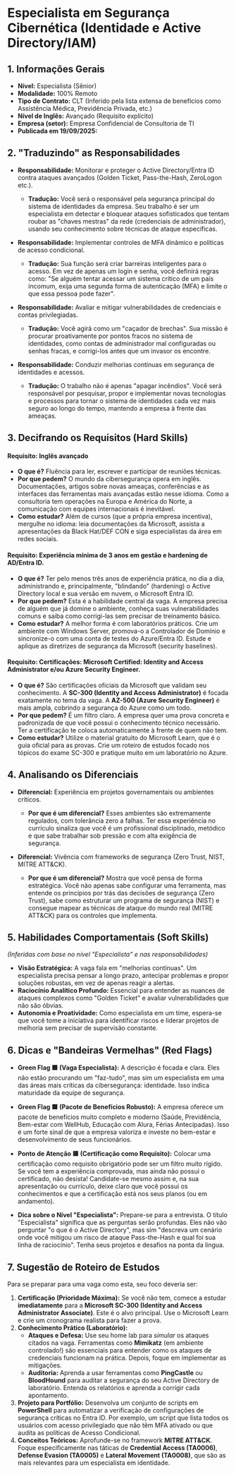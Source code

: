 # Especialista em Segurança Cibernética (Identidade e Active Directory/IAM)

## 1. Informações Gerais
* **Nível:** Especialista (Sênior)
* **Modalidade:** 100% Remoto
* **Tipo de Contrato:** CLT (Inferido pela lista extensa de benefícios como Assistência Médica, Previdência Privada, etc.)
* **Nível de Inglês:** Avançado (Requisito explícito)
* **Empresa (setor):** Empresa Confidencial de Consultoria de TI
* **Publicada em 19/09/2025:**

## 2. "Traduzindo" as Responsabilidades

* **Responsabilidade:** Monitorar e proteger o Active Directory/Entra ID contra ataques avançados (Golden Ticket, Pass-the-Hash, ZeroLogon etc.).
    * **Tradução:** Você será o responsável pela segurança principal do sistema de identidades da empresa. Seu trabalho é ser um especialista em detectar e bloquear ataques sofisticados que tentam roubar as "chaves mestras" da rede (credenciais de administrador), usando seu conhecimento sobre técnicas de ataque específicas.

* **Responsabilidade:** Implementar controles de MFA dinâmico e políticas de acesso condicional.
    * **Tradução:** Sua função será criar barreiras inteligentes para o acesso. Em vez de apenas um login e senha, você definirá regras como: "Se alguém tentar acessar um sistema crítico de um país incomum, exija uma segunda forma de autenticação (MFA) e limite o que essa pessoa pode fazer".

* **Responsabilidade:** Avaliar e mitigar vulnerabilidades de credenciais e contas privilegiadas.
    * **Tradução:** Você agirá como um "caçador de brechas". Sua missão é procurar proativamente por pontos fracos no sistema de identidades, como contas de administrador mal configuradas ou senhas fracas, e corrigi-los antes que um invasor os encontre.

* **Responsabilidade:** Conduzir melhorias contínuas em segurança de identidades e acessos.
    * **Tradução:** O trabalho não é apenas "apagar incêndios". Você será responsável por pesquisar, propor e implementar novas tecnologias e processos para tornar o sistema de identidades cada vez mais seguro ao longo do tempo, mantendo a empresa à frente das ameaças.

## 3. Decifrando os Requisitos (Hard Skills)

#### Requisito: Inglês avançado
* **O que é?** Fluência para ler, escrever e participar de reuniões técnicas.
* **Por que pedem?** O mundo da cibersegurança opera em inglês. Documentações, artigos sobre novas ameaças, conferências e as interfaces das ferramentas mais avançadas estão nesse idioma. Como a consultoria tem operações na Europa e América do Norte, a comunicação com equipes internacionais é inevitável.
* **Como estudar?** Além de cursos (que a própria empresa incentiva), mergulhe no idioma: leia documentações da Microsoft, assista a apresentações da Black Hat/DEF CON e siga especialistas da área em redes sociais.

#### Requisito: Experiência mínima de 3 anos em gestão e hardening de AD/Entra ID.
* **O que é?** Ter pelo menos três anos de experiência prática, no dia a dia, administrando e, principalmente, "blindando" (hardening) o Active Directory local e sua versão em nuvem, o Microsoft Entra ID.
* **Por que pedem?** Esta é a habilidade central da vaga. A empresa precisa de alguém que já domine o ambiente, conheça suas vulnerabilidades comuns e saiba como corrigi-las sem precisar de treinamento básico.
* **Como estudar?** A melhor forma é com laboratórios práticos. Crie um ambiente com Windows Server, promova-o a Controlador de Domínio e sincronize-o com uma conta de testes do Azure/Entra ID. Estude e aplique as diretrizes de segurança da Microsoft (security baselines).

#### Requisito: Certificações: Microsoft Certified: Identity and Access Administrator e/ou Azure Security Engineer.
* **O que é?** São certificações oficiais da Microsoft que validam seu conhecimento. A **SC-300 (Identity and Access Administrator)** é focada exatamente no tema da vaga. A **AZ-500 (Azure Security Engineer)** é mais ampla, cobrindo a segurança do Azure como um todo.
* **Por que pedem?** É um filtro claro. A empresa quer uma prova concreta e padronizada de que você possui o conhecimento técnico necessário. Ter a certificação te coloca automaticamente à frente de quem não tem.
* **Como estudar?** Utilize o material gratuito do Microsoft Learn, que é o guia oficial para as provas. Crie um roteiro de estudos focado nos tópicos do exame SC-300 e pratique muito em um laboratório no Azure.

## 4. Analisando os Diferenciais

* **Diferencial:** Experiência em projetos governamentais ou ambientes críticos.
    * **Por que é um diferencial?** Esses ambientes são extremamente regulados, com tolerância zero a falhas. Ter essa experiência no currículo sinaliza que você é um profissional disciplinado, metódico e que sabe trabalhar sob pressão e com alta exigência de segurança.

* **Diferencial:** Vivência com frameworks de segurança (Zero Trust, NIST, MITRE ATT&CK).
    * **Por que é um diferencial?** Mostra que você pensa de forma estratégica. Você não apenas sabe configurar uma ferramenta, mas entende os princípios por trás das decisões de segurança (Zero Trust), sabe como estruturar um programa de segurança (NIST) e consegue mapear as técnicas de ataque do mundo real (MITRE ATT&CK) para os controles que implementa.

## 5. Habilidades Comportamentais (Soft Skills)
*(Inferidas com base no nível "Especialista" e nas responsabilidades)*

* **Visão Estratégica:** A vaga fala em "melhorias contínuas". Um especialista precisa pensar a longo prazo, antecipar problemas e propor soluções robustas, em vez de apenas reagir a alertas.
* **Raciocínio Analítico Profundo:** Essencial para entender as nuances de ataques complexos como "Golden Ticket" e avaliar vulnerabilidades que não são óbvias.
* **Autonomia e Proatividade:** Como especialista em um time, espera-se que você tome a iniciativa para identificar riscos e liderar projetos de melhoria sem precisar de supervisão constante.

## 6. Dicas e "Bandeiras Vermelhas" (Red Flags)


* **Green Flag 🟩 (Vaga Especialista):** A descrição é focada e clara. Eles não estão procurando um "faz-tudo", mas sim um especialista em uma das áreas mais críticas da cibersegurança: identidade. Isso indica maturidade da equipe de segurança.

* **Green Flag 🟩 (Pacote de Benefícios Robusto):** A empresa oferece um pacote de benefícios muito completo e moderno (Saúde, Previdência, Bem-estar com WellHub, Educação com Alura, Férias Antecipadas). Isso é um forte sinal de que a empresa valoriza e investe no bem-estar e desenvolvimento de seus funcionários.

* **Ponto de Atenção 🟨 (Certificação como Requisito):** Colocar uma certificação como requisito obrigatório pode ser um filtro muito rígido. Se você tem a experiência comprovada, mas ainda não possui o certificado, não desista! Candidate-se mesmo assim e, na sua apresentação ou currículo, deixe claro que você possui os conhecimentos e que a certificação está nos seus planos (ou em andamento).

* **Dica sobre o Nível "Especialista":** Prepare-se para a entrevista. O título "Especialista" significa que as perguntas serão profundas. Eles não vão perguntar "o que é o Active Directory", mas sim "descreva um cenário onde você mitigou um risco de ataque Pass-the-Hash e qual foi sua linha de raciocínio". Tenha seus projetos e desafios na ponta da língua.

## 7. Sugestão de Roteiro de Estudos
Para se preparar para uma vaga como esta, seu foco deveria ser:

1.  **Certificação (Prioridade Máxima):** Se você não tem, comece a estudar **imediatamente** para a **Microsoft SC-300 (Identity and Access Administrator Associate)**. Este é o alvo principal. Use o Microsoft Learn e crie um cronograma realista para fazer a prova.
2.  **Conhecimento Prático (Laboratório):**
    * **Ataques e Defesa:** Use seu home lab para *simular* os ataques citados na vaga. Ferramentas como **Mimikatz** (em ambiente controlado!) são essenciais para entender como os ataques de credenciais funcionam na prática. Depois, foque em implementar as mitigações.
    * **Auditoria:** Aprenda a usar ferramentas como **PingCastle** ou **BloodHound** para auditar a segurança do seu Active Directory de laboratório. Entenda os relatórios e aprenda a corrigir cada apontamento.
3.  **Projeto para Portfólio:** Desenvolva um conjunto de scripts em **PowerShell** para automatizar a verificação de configurações de segurança críticas no Entra ID. Por exemplo, um script que lista todos os usuários com acesso privilegiado que não têm MFA ativado ou que audita as políticas de Acesso Condicional.
4.  **Conceitos Teóricos:** Aprofunde-se no framework **MITRE ATT&CK**. Foque especificamente nas táticas de **Credential Access (TA0006)**, **Defense Evasion (TA0005)** e **Lateral Movement (TA0008)**, que são as mais relevantes para um especialista em identidade.
